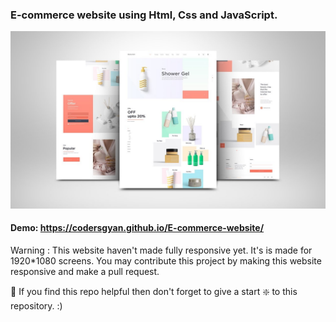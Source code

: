 ### E-commerce website using Html, Css and JavaScript.

![E-commerce website](https://github.com/codersgyan/E-commerce-website/blob/master/maxresdefault.jpg?raw=true)


#### Demo: https://codersgyan.github.io/E-commerce-website/

Warning : This website haven't made fully responsive yet. It's is made for 1920*1080 screens.
You may contribute this project by making this website responsive and make a pull request.

🙏 If you find this repo helpful then don't forget to give a start ❇️  to this repository. :)
